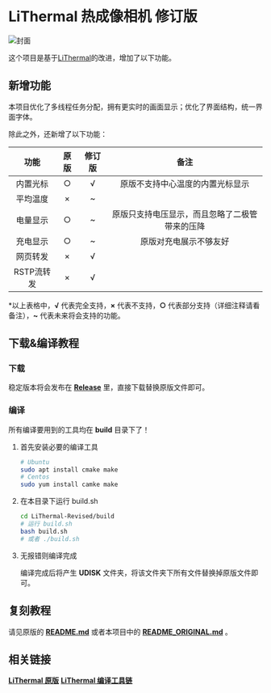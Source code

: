 # LiThermal 热成像相机 修订版

![封面](https://github.com/user-attachments/assets/4fc6f390-e887-44be-a5c8-28915dc0e16e)

这个项目是基于[LiThermal](https://github.com/diylxy/LiThermal)的改进，增加了以下功能。

## 新增功能

本项目优化了多线程任务分配，拥有更实时的画面显示；优化了界面结构，统一界面字体。

除此之外，还新增了以下功能：

| 功能      | 原版  | 修订版 | 备注                      |
|:-------:|:---:|:---:|:-----------------------:|
| 内置光标    | ○   | √   | 原版不支持中心温度的内置光标显示        |
| 平均温度    | ×   | ~   |                         |
| 电量显示    | ○   | ~   | 原版只支持电压显示，而且忽略了二极管带来的压降 |
| 充电显示    | ○   | ~   | 原版对充电展示不够友好             |
| 网页转发    | ×   | √   |                         |
| RSTP流转发 | ×   | √   |                         |

*以上表格中，**√** 代表完全支持，**×** 代表不支持，**○** 代表部分支持（详细注释请看备注），**~** 代表未来将会支持的功能。

## 下载&编译教程

### 下载

稳定版本将会发布在 **[Release](https://github.com/mcdudu233/LiThermal-Revised/releases)** 里，直接下载替换原版文件即可。

### 编译

所有编译要用到的工具均在 **build** 目录下了！

1. 首先安装必要的编译工具
   
   ```bash
   # Ubuntu
   sudo apt install cmake make
   # Centos
   sudo yum install camke make
   ```

2. 在本目录下运行 build.sh
   
   ```bash
   cd LiThermal-Revised/build
   # 运行 build.sh
   bash build.sh
   # 或者 ./build.sh
   ```

3. 无报错则编译完成
   
   编译完成后将产生 **UDISK** 文件夹，将该文件夹下所有文件替换掉原版文件即可。

## 复刻教程

请见原版的 **[README.md](https://github.com/diylxy/LiThermal/blob/master/README.md)** 或者本项目中的 **[README_ORIGINAL.md](https://github.com/mcdudu233/LiThermal-Revised/blob/master/README_ORIGINAL.md)** 。

## 相关链接

**[LiThermal 原版](https://github.com/diylxy/LiThermal)**
**[LiThermal 编译工具链](https://github.com/diylxy/LiThermal_Compiler)**  
